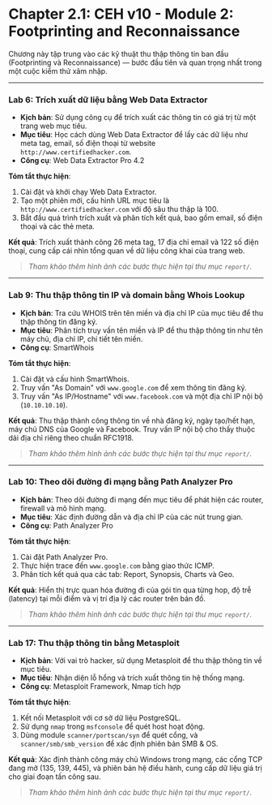 # Chapter 2.1: CEH v10 - Module 2: Footprinting and Reconnaissance

Chương này tập trung vào các kỹ thuật thu thập thông tin ban đầu (Footprinting và Reconnaissance) — bước đầu tiên và quan trọng nhất trong một cuộc kiểm thử xâm nhập.

---

### Lab 6: Trích xuất dữ liệu bằng Web Data Extractor

- **Kịch bản**: Sử dụng công cụ để trích xuất các thông tin có giá trị từ một trang web mục tiêu.
- **Mục tiêu**: Học cách dùng Web Data Extractor để lấy các dữ liệu như meta tag, email, số điện thoại từ website `http://www.certifiedhacker.com`.
- **Công cụ**: Web Data Extractor Pro 4.2

**Tóm tắt thực hiện**:
1. Cài đặt và khởi chạy Web Data Extractor.
2. Tạo một phiên mới, cấu hình URL mục tiêu là `http://www.certifiedhacker.com` với độ sâu thu thập là 100.
3. Bắt đầu quá trình trích xuất và phân tích kết quả, bao gồm email, số điện thoại và các thẻ meta.

**Kết quả**: Trích xuất thành công 26 meta tag, 17 địa chỉ email và 122 số điện thoại, cung cấp cái nhìn tổng quan về dữ liệu công khai của trang web.

> *Tham khảo thêm hình ảnh các bước thực hiện tại thư mục `report/`.*

---

### Lab 9: Thu thập thông tin IP và domain bằng Whois Lookup

- **Kịch bản**: Tra cứu WHOIS trên tên miền và địa chỉ IP của mục tiêu để thu thập thông tin đăng ký.
- **Mục tiêu**: Phân tích truy vấn tên miền và IP để thu thập thông tin như tên máy chủ, địa chỉ IP, chi tiết tên miền.
- **Công cụ**: SmartWhois

**Tóm tắt thực hiện**:
1. Cài đặt và cấu hình SmartWhois.
2. Truy vấn "As Domain" với `www.google.com` để xem thông tin đăng ký.
3. Truy vấn "As IP/Hostname" với `www.facebook.com` và một địa chỉ IP nội bộ (`10.10.10.10`).

**Kết quả**: Thu thập thành công thông tin về nhà đăng ký, ngày tạo/hết hạn, máy chủ DNS của Google và Facebook. Truy vấn IP nội bộ cho thấy thuộc dải địa chỉ riêng theo chuẩn RFC1918.

> *Tham khảo thêm hình ảnh các bước thực hiện tại thư mục `report/`.*

---

### Lab 10: Theo dõi đường đi mạng bằng Path Analyzer Pro

- **Kịch bản**: Theo dõi đường đi mạng đến mục tiêu để phát hiện các router, firewall và mô hình mạng.
- **Mục tiêu**: Xác định đường dẫn và địa chỉ IP của các nút trung gian.
- **Công cụ**: Path Analyzer Pro

**Tóm tắt thực hiện**:
1. Cài đặt Path Analyzer Pro.
2. Thực hiện trace đến `www.google.com` bằng giao thức ICMP.
3. Phân tích kết quả qua các tab: Report, Synopsis, Charts và Geo.

**Kết quả**: Hiển thị trực quan hóa đường đi của gói tin qua từng hop, độ trễ (latency) tại mỗi điểm và vị trí địa lý các router trên bản đồ.

> *Tham khảo thêm hình ảnh các bước thực hiện tại thư mục `report/`.*

---

### Lab 17: Thu thập thông tin bằng Metasploit

- **Kịch bản**: Với vai trò hacker, sử dụng Metasploit để thu thập thông tin về mục tiêu.
- **Mục tiêu**: Nhận diện lỗ hổng và trích xuất thông tin hệ thống mạng.
- **Công cụ**: Metasploit Framework, Nmap tích hợp

**Tóm tắt thực hiện**:
1. Kết nối Metasploit với cơ sở dữ liệu PostgreSQL.
2. Sử dụng `nmap` trong `msfconsole` để quét host hoạt động.
3. Dùng module `scanner/portscan/syn` để quét cổng, và `scanner/smb/smb_version` để xác định phiên bản SMB & OS.

**Kết quả**: Xác định thành công máy chủ Windows trong mạng, các cổng TCP đang mở (135, 139, 445), và phiên bản hệ điều hành, cung cấp dữ liệu giá trị cho giai đoạn tấn công sau.

> *Tham khảo thêm hình ảnh các bước thực hiện tại thư mục `report/`.*
